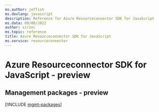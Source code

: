 ```yaml
---
ms.author: jeffish
ms.devlang: javascript
description: Reference for Azure Resourceconnector SDK for JavaScript
ms.data: 09/08/2022
author: xirzec
ms.topic: reference
title: Azure Resourceconnector SDK for JavaScript
ms.service: resourceconnector
---
```

# Azure Resourceconnector SDK for JavaScript - preview

## Management packages - preview
[!INCLUDE [mgmt-packages](resourceconnector-mgmt-index.md)]